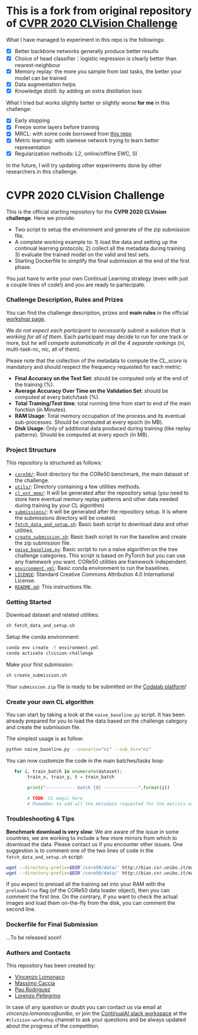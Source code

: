 # This is a fork from original repository of [CVPR 2020 CLVision Challenge](https://github.com/vlomonaco/cvpr_clvision_challenge)

What I have managed to experiment in this repo is the followings:

- [x] Better backbone networks generally produce better results
- [x] Choice of head classifier：logistic regression is clearly better than nearest-neighbour
- [x] Memory replay: the more you sample from last tasks, the better your model can be trained
- [x] Data augmentation helps
- [x] Knowledge distill: by adding an extra distillation loss

What I tried but works slightly better or slightly worse **for me** in this challenge:  
- [x] Early stopping
- [x] Freeze some layers before training
- [x] MRCL: with some code borrowed from [this repo](https://github.com/khurramjaved96/mrcl)
- [x] Metric learning: with siamese network trying to learn better representation
- [x] Regularization methods: L2, online/offline EWC, SI

In the future, I will try updating other experiments done by other researchers in this challenge.

# CVPR 2020 CLVision Challenge

This is the official starting repository for the **CVPR 2020 CLVision 
challenge**. Here we provide:

- Two script to setup the environment and generate of the zip submission file.
- A complete working example to: 1) load the data and setting up the continual
learning protocols; 2) collect all the metadata during training 3) evaluate the trained model on the valid and test sets. 
- Starting Dockerfile to simplify the final submission at the end of the first phase.

You just have to write your own Continual Learning strategy (even with just a couple lines of code!) and you
are ready to partecipate.

### Challenge Description, Rules and Prizes

You can find the challenge description, prizes and **main rules** in the official 
[workshop page](https://sites.google.com/view/clvision2020/challenge?authuser=0).

We *do not expect each participant to necessarily submit a solution that is working 
for all of them*. Each participant may decide to run for one track or more, 
but *he will compete automatically in all the 4 separate rankings* 
(ni, multi-task-nc, nic, all of them).

Please note that the collection of the metadata to compute the *CL_score*
is mandatory and should respect the frequency requested for each metric:

- **Final Accuracy on the Test Set**: should be computed only at the end of the training (%).
- **Average Accuracy Over Time on the Validation Set**: should be computed at every batch/task (%).
- **Total Training/Test time**: total running time from start to end of the main function (in Minutes).
- **RAM Usage**: Total memory occupation of the process and its eventual sub-processes. Should be computed at every epoch (in MB).
- **Disk Usage**: Only of additional data produced during training (like replay patterns). Should be computed at every epoch (in MB).

### Project Structure
This repository is structured as follows:

- [`core50/`](core50): Root directory for the CORe50  benchmark, the main dataset of the challenge.
- [`utils/`](core): Directory containing a few utilities methods.
- [`cl_ext_mem/`](cl_ext_mem): It will be generated after the repository setup (you need to store here eventual 
memory replay patterns and other data needed during training by your CL algorithm)  
- [`submissions/`](submissions): It will be generated after the repository setup. It is where the submissions directory
will be created.
- [`fetch_data_and_setup.sh`](fetch_data_and_setup.sh): Basic bash script to download data and other utilities.
- [`create_submission.sh`](create_submission.sh): Basic bash script to run the baseline and create the zip submission
file.
- [`naive_baseline.py`](naive_baseline.py): Basic script to run a naive algorithm on the tree challenge categories. 
This script is based on PyTorch but you can use any framework you want. CORe50 utilities are framework independent.
- [`environment.yml`](environment.yml): Basic conda environment to run the baselines.
- [`LICENSE`](LICENSE): Standard Creative Commons Attribution 4.0 International License.
- [`README.md`](README.md): This instructions file.


### Getting Started

Download dataset and related utilities:
```bash
sh fetch_data_and_setup.sh
```
Setup the conda environment:
```bash
conda env create -f environment.yml
conda activate clvision-challenge
```
Make your first submission:
```bash
sh create_submission.sh
```

Your `submission.zip` file is ready to be submitted on the [Codalab platform](https://competitions.codalab.org/competitions/23317)! 

### Create your own CL algorithm

You can start by taking a look at the `naive_baseline.py` script. It has been already prepared for you to load the
data based on the challenge category and create the submission file. 

The simplest usage is as follow:
```bash
python naive_baseline.py --scenario="ni" --sub_dir="ni"
```

You can now customize the code in the main batches/tasks loop:

```python
   for i, train_batch in enumerate(dataset):
        train_x, train_y, t = train_batch

        print("----------- batch {0} -------------".format(i))

        # TODO: CL magic here
        # Remember to add all the metadata requested for the metrics as shown in the sample script.
```

### Troubleshooting & Tips

**Benchmark download is very slow**: We are aware of the issue in some countries, we are working to include a few more
mirrors from which to download the data. Please contact us if you encounter other issues. 
One suggestion is to comment one of the two lines of code in the `fetch_data_and_setup.sh` script:

```bash
wget --directory-prefix=$DIR'/core50/data/' http://bias.csr.unibo.it/maltoni/download/core50/core50_128x128.zip
wget --directory-prefix=$DIR'/core50/data/' http://bias.csr.unibo.it/maltoni/download/core50/core50_imgs.npz
```
if you expect to preload all the training set into your RAM with the `preload=True` flag (of the CORe50 data
loader object), then you can comment the first line. On the contrary, if you want to check the actual images and 
load them on-the-fly from the disk, you can comment the second line.

### Dockerfile for Final Submission

...To be released soon!

### Authors and Contacts

This repository has been created by:

- [Vincenzo Lomonaco]()
- [Massimo Caccia]()
- [Pau Rodriguez]()
- [Lorenzo Pellegrino]()

In case of any question or doubt you can contact us via email at *vincenzo.lomonaco@unibo*, or join the [ContinualAI slack
workspace](https://join.slack.com/t/continualai/shared_invite/enQtNjQxNDYwMzkxNzk0LTBhYjg2MjM0YTM2OWRkNDYzOGE0ZTIzNDQ0ZGMzNDE3ZGUxNTZmNmM1YzJiYzgwMTkyZDQxYTlkMTI3NzZkNjU) 
at the `#clvision-workshop` channel to ask your questions and be always updated about the progress of the
competition.




